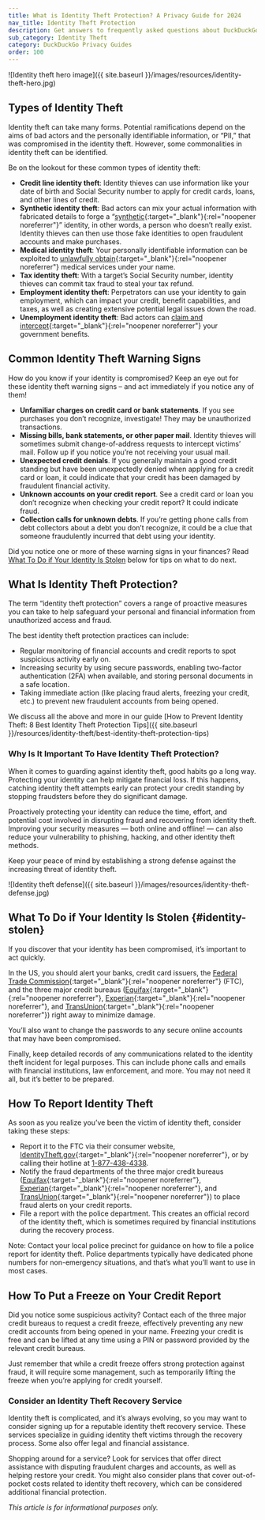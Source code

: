 ```yaml
---
title: What is Identity Theft Protection? A Privacy Guide for 2024
nav_title: Identity Theft Protection
description: Get answers to frequently asked questions about DuckDuckGo’s Privacy Pro subscription that includes VPN, Personal Information Removal, and Identity Theft Restoration.
sub_category: Identity Theft
category: DuckDuckGo Privacy Guides
order: 100
---
```


![Identity theft hero image]({{ site.baseurl }}/images/resources/identity-theft-hero.jpg)

## Types of Identity Theft

Identity theft can take many forms. Potential ramifications depend on the aims of bad actors and the personally identifiable information, or “PII,” that was compromised in the identity theft. However, some commonalities in identity theft can be identified.

Be on the lookout for these common types of identity theft:

-   **Credit line identity theft**: Identity thieves can use information like your date of birth and Social Security number to apply for credit cards, loans, and other lines of credit.
-   **Synthetic identity theft**: Bad actors can mix your actual information with fabricated details to forge a “[synthetic](https://www.equifax.com/personal/education/identity-theft/articles/-/learn/synthetic-identity-theft/){:target="\_blank"}{:rel="noopener noreferrer"}” identity, in other words, a person who doesn’t really exist. Identity thieves can then use those fake identities to open fraudulent accounts and make purchases.
-   **Medical identity theft**: Your personally identifiable information can be exploited to [unlawfully obtain](https://www.equifax.com/personal/education/identity-theft/articles/-/learn/medical-identity-theft/){:target="\_blank"}{:rel="noopener noreferrer"} medical services under your name.
-   **Tax identity theft**: With a target’s Social Security number, identity thieves can commit tax fraud to steal your tax refund.
-   **Employment identity theft**: Perpetrators can use your identity to gain employment, which can impact your credit, benefit capabilities, and taxes, as well as creating extensive potential legal issues down the road.
-   **Unemployment identity theft**: Bad actors can [claim and intercept](https://www.irs.gov/identity-theft-fraud-scams/identity-theft-and-unemployment-benefits){:target="\_blank"}{:rel="noopener noreferrer"} your government benefits.

## Common Identity Theft Warning Signs

How do you know if your identity is compromised? Keep an eye out for these identity theft warning signs – and act immediately if you notice any of them!

-   **Unfamiliar charges on credit card or bank statements**. If you see purchases you don’t recognize, investigate! They may be unauthorized transactions.
-   **Missing bills, bank statements, or other paper mail**. Identity thieves will sometimes submit change-of-address requests to intercept victims’ mail. Follow up if you notice you’re not receiving your usual mail.
-   **Unexpected credit denials**. If you generally maintain a good credit standing but have been unexpectedly denied when applying for a credit card or loan, it could indicate that your credit has been damaged by fraudulent financial activity.
-   **Unknown accounts on your credit report**. See a credit card or loan you don’t recognize when checking your credit report? It could indicate fraud.
-   **Collection calls for unknown debts**. If you’re getting phone calls from debt collectors about a debt you don’t recognize, it could be a clue that someone fraudulently incurred that debt using your identity.

Did you notice one or more of these warning signs in your finances? Read [What To Do if Your Identity Is Stolen](#identity-stolen) below for tips on what to do next.

## What Is Identity Theft Protection?

The term “identity theft protection” covers a range of proactive measures you can take to help safeguard your personal and financial information from unauthorized access and fraud.

The best identity theft protection practices can include:

-   Regular monitoring of financial accounts and credit reports to spot suspicious activity early on.
-   Increasing security by using secure passwords, enabling two-factor authentication (2FA) when available, and storing personal documents in a safe location.
-   Taking immediate action (like placing fraud alerts, freezing your credit, etc.) to prevent new fraudulent accounts from being opened.

We discuss all the above and more in our guide [How to Prevent Identity Theft: 8 Best Identity Theft Protection Tips]({{ site.baseurl }}/resources/identity-theft/best-identity-theft-protection-tips)

### Why Is It Important To Have Identity Theft Protection?

When it comes to guarding against identity theft, good habits go a long way. Protecting your identity can help mitigate financial loss. If this happens, catching identity theft attempts early can protect your credit standing by stopping fraudsters before they do significant damage.

Proactively protecting your identity can reduce the time, effort, and potential cost involved in disrupting fraud and recovering from identity theft. Improving your security measures — both online and offline! — can also reduce your vulnerability to phishing, hacking, and other identity theft methods.

Keep your peace of mind by establishing a strong defense against the increasing threat of identity theft.

![Identity theft defense]({{ site.baseurl }}/images/resources/identity-theft-defense.jpg)

## What To Do if Your Identity Is Stolen {#identity-stolen}

If you discover that your identity has been compromised, it’s important to act quickly.

In the US, you should alert your banks, credit card issuers, the [Federal Trade Commission](https://www.identitytheft.gov/#/){:target="\_blank"}{:rel="noopener noreferrer"} (FTC), and the three major credit bureaus ([Equifax](https://www.equifax.com/personal/credit-report-services){:target="\_blank"}{:rel="noopener noreferrer"}, [Experian](https://www.experian.com/help/){:target="\_blank"}{:rel="noopener noreferrer"}, and [TransUnion](https://www.transunion.com/credit-help){:target="\_blank"}{:rel="noopener noreferrer"}) right away to minimize damage.

You’ll also want to change the passwords to any secure online accounts that may have been compromised.

Finally, keep detailed records of any communications related to the identity theft incident for legal purposes. This can include phone calls and emails with financial institutions, law enforcement, and more. You may not need it all, but it’s better to be prepared.

## How To Report Identity Theft

As soon as you realize you’ve been the victim of identity theft, consider taking these steps:

-   Report it to the FTC via their consumer website, [IdentityTheft.gov](https://www.identitytheft.gov/#/){:target="\_blank"}{:rel="noopener noreferrer"}, or by calling their hotline at [1-877-438-4338](tel:+018774384338).
-   Notify the fraud departments of the three major credit bureaus ([Equifax](https://www.equifax.com/personal/credit-report-services){:target="\_blank"}{:rel="noopener noreferrer"}, [Experian](https://www.experian.com/help/){:target="\_blank"}{:rel="noopener noreferrer"}, and [TransUnion](https://www.transunion.com/credit-help){:target="\_blank"}{:rel="noopener noreferrer"}) to place fraud alerts on your credit reports.
-   File a report with the police department. This creates an official record of the identity theft, which is sometimes required by financial institutions during the recovery process.

Note: Contact your local police precinct for guidance on how to file a police report for identity theft. Police departments typically have dedicated phone numbers for non-emergency situations, and that’s what you’ll want to use in most cases.

## How To Put a Freeze on Your Credit Report

Did you notice some suspicious activity? Contact each of the three major credit bureaus to request a credit freeze, effectively preventing any new credit accounts from being opened in your name. Freezing your credit is free and can be lifted at any time using a PIN or password provided by the relevant credit bureaus.

Just remember that while a credit freeze offers strong protection against fraud, it will require some management, such as temporarily lifting the freeze when you’re applying for credit yourself.

### Consider an Identity Theft Recovery Service

Identity theft is complicated, and it’s always evolving, so you may want to consider signing up for a reputable identity theft recovery service. These services specialize in guiding identity theft victims through the recovery process. Some also offer legal and financial assistance.

Shopping around for a service? Look for services that offer direct assistance with disputing fraudulent charges and accounts, as well as helping restore your credit. You might also consider plans that cover out-of-pocket costs related to identity theft recovery, which can be considered additional financial protection.

_This article is for informational purposes only._
